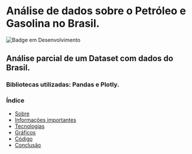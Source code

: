 # Análise de dados sobre o Petróleo e Gasolina no Brasil.
![Badge em Desenvolvimento](http://img.shields.io/static/v1?label=STATUS&message=EM%20DESENVOLVIMENTO&color=GREEN&style=for-the-badge)

## Análise parcial de um Dataset com dados do Brasil.

### Bibliotecas utilizadas: Pandas e Plotly.

### Índice
<!--ts-->
   * [Sobre](#Sobre)
   * [Informações importantes](#informacoes-importantes)
   * [Tecnologias](#tecnologias)
   * [Gráficos](#graficos)
   * [Código](#codigo)
   * [Conclusão](#conclusao)
<!--te-->
